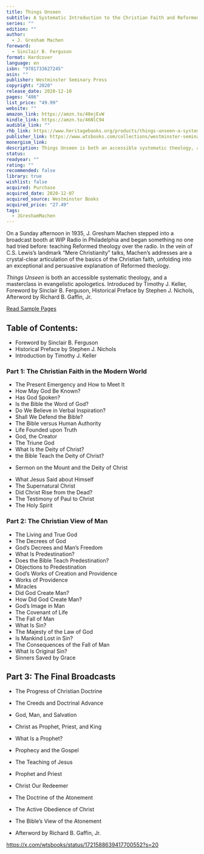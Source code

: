 ```yaml
---
title: Things Unseen
subtitle: A Systematic Introduction to the Christian Faith and Reformed Theology
series: ""
edition: ""
author:
  - J. Gresham Machen
foreward:
  - Sinclair B. Ferguson
format: Hardcover
language: en
isbn: "9781733627245"
asin: ""
publisher: Westminster Seminary Press
copyright: "2020"
release_date: 2020-12-10
pages: "486"
list_price: "49.99"
website: ""
amazon_link: https://amzn.to/40ejEvW
kindle_link: https://amzn.to/46NlC94
audible_link: ""
rhb_link: https://www.heritagebooks.org/products/things-unseen-a-systematic-introduction-to-the-christian-faith-and-reformed-theology-machen.html
publisher_link: https://www.wtsbooks.com/collections/westminster-seminary-press/products/things-unseen-a-systematic-introduction-to-the-christian-faith-and-reformed-theology-9781733627245
monergism_link: 
description: Things Unseen is both an accessible systematic theology, and a masterclass in evangelistic apologetics.
status: 
readyear: ""
rating: ""
recommended: false
library: true
wishlist: false
acquired: Purchase
acquired_date: 2020-12-07
acquired_source: Westminster Books
acquired_price: "27.49"
tags:
  - JGreshamMachen
---
```

On a Sunday afternoon in 1935, J. Gresham Machen stepped into a broadcast booth at WIP Radio in Philadelphia and began something no one had tried before: teaching Reformed theology over the radio. In the vein of C.S. Lewis’s landmark “Mere Christianity” talks, Machen’s addresses are a crystal-clear articulation of the basics of the Christian faith, unfolding into an exceptional and persuasive explanation of Reformed theology.

_Things Unseen_ is both an accessible systematic theology, and a masterclass in evangelistic apologetics. Introduced by Timothy J. Keller, Foreword by Sinclair B. Ferguson, Historical Preface by Stephen J. Nichols, Afterword by Richard B. Gaffin, Jr.

[Read Sample Pages](https://store-cb550.mybigcommerce.com/content/ThingsUnseensample.pdf)

## Table of Contents:

- Foreword by Sinclair B. Ferguson
- Historical Preface by Stephen J. Nichols
- Introduction by Timothy J. Keller

### Part 1: The Christian Faith in the Modern World

- The Present Emergency and How to Meet It
- How May God Be Known?
- Has God Spoken?
- Is the Bible the Word of God?
- Do We Believe in Verbal Inspiration?
- Shall We Defend the Bible?
- The Bible versus Human Authority
- Life Founded upon Truth
- God, the Creator
- The Triune God
- What Is the Deity of Christ?
- the Bible Teach the Deity of Christ?
* Sermon on the Mount and the Deity of Christ
- What Jesus Said about Himself
- The Supernatural Christ
- Did Christ Rise from the Dead?
- The Testimony of Paul to Christ
- The Holy Spirit

### Part 2: The Christian View of Man

- The Living and True God
- The Decrees of God
- God’s Decrees and Man’s Freedom
- What Is Predestination?
- Does the Bible Teach Predestination?
- Objections to Predestination
- God’s Works of Creation and Providence
- Works of Providence
- Miracles
- Did God Create Man?
- How Did God Create Man?
- God’s Image in Man
- The Covenant of Life
- The Fall of Man
- What Is Sin?
- The Majesty of the Law of God
- Is Mankind Lost in Sin?
- The Consequences of the Fall of Man
- What Is Original Sin?
- Sinners Saved by Grace

## Part 3: The Final Broadcasts

- The Progress of Christian Doctrine
- The Creeds and Doctrinal Advance
- God, Man, and Salvation
- Christ as Prophet, Priest, and King
- What Is a Prophet?
- Prophecy and the Gospel
- The Teaching of Jesus
- Prophet and Priest
- Christ Our Redeemer
- The Doctrine of the Atonement
- The Active Obedience of Christ
- The Bible’s View of the Atonement

- Afterword by Richard B. Gaffin, Jr.

https://x.com/wtsbooks/status/1721588639417700552?s=20